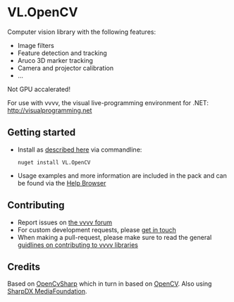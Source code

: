 # VL.OpenCV
Computer vision library with the following features:
* Image filters
* Feature detection and tracking
* Aruco 3D marker tracking
* Camera and projector calibration
* ...
  
Not GPU accalerated!

For use with vvvv, the visual live-programming environment for .NET: http://visualprogramming.net

## Getting started
- Install as [described here](https://thegraybook.vvvv.org/reference/hde/managing-nugets.html) via commandline:

    `nuget install VL.OpenCV`

- Usage examples and more information are included in the pack and can be found via the [Help Browser](https://thegraybook.vvvv.org/reference/hde/findinghelp.html)

## Contributing
- Report issues on [the vvvv forum](https://discourse.vvvv.org/c/vvvv-gamma/28)
- For custom development requests, please [get in touch](mailto:devvvvs@vvvv.org)
- When making a pull-request, please make sure to read the general [guidlines on contributing to vvvv libraries](https://thegraybook.vvvv.org/reference/extending/contributing.html)

## Credits
Based on [OpenCvSharp](https://github.com/shimat/opencvsharp) which in turn in based on [OpenCV](https://opencv.org). Also using [SharpDX MediaFoundation](http://sharpdx.org/wiki/class-library-api/mediafoundation/).
